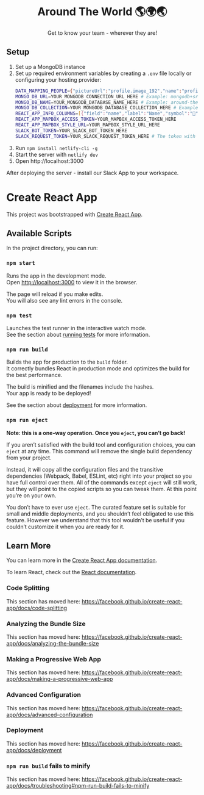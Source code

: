 <h1 align="center">
  Around The World 🌎🌍🌏
</h1>

<p align="center">
  Get to know your team - wherever they are!
</p>

## Setup
1. Set up a MongoDB instance
2. Set up required environment variables by creating a `.env` file locally or configuring your hosting provider:
    ```sh
    DATA_MAPPING_PEOPLE={"pictureUrl":"profile.image_192","name":"profile.real_name","title":"profile.title","location":"profile.fields.Xf0KF2NE7L.value"}
    MONGO_DB_URL=YOUR_MONGODB_CONNECTION_URL_HERE # Example: mongodb+srv://username:password@database-url.mongodb.net/around-the-world?retryWrites=true&w=majority
    MONGO_DB_NAME=YOUR_MONGODB_DATABASE_NAME_HERE # Example: around-the-world
    MONGO_DB_COLLECTION=YOUR_MONGODB_DATABASE_COLLECTION_HERE # Example: people
    REACT_APP_INFO_COLUMNS=[{"field":"name","label":"Name","symbol":"👋"},{"field":"title","label":"Title","symbol":"💼"},{"field":"location","label":"Location","symbol":"🏡"}]
    REACT_APP_MAPBOX_ACCESS_TOKEN=YOUR_MAPBOX_ACCESS_TOKEN_HERE
    REACT_APP_MAPBOX_STYLE_URL=YOUR_MAPBOX_STYLE_URL_HERE
    SLACK_BOT_TOKEN=YOUR_SLACK_BOT_TOKEN_HERE
    SLACK_REQUEST_TOKEN=YOUR_SLACK_REQUEST_TOKEN_HERE # The token with which Slack sends you requests
    ```
3. Run `npm install netlify-cli -g`
4. Start the server with `netlify dev`
5. Open http://localhost:3000

After deploying the server - install our Slack App to your workspace.

# Create React App
This project was bootstrapped with [Create React App](https://github.com/facebook/create-react-app).

## Available Scripts

In the project directory, you can run:

### `npm start`

Runs the app in the development mode.<br />
Open [http://localhost:3000](http://localhost:3000) to view it in the browser.

The page will reload if you make edits.<br />
You will also see any lint errors in the console.

### `npm test`

Launches the test runner in the interactive watch mode.<br />
See the section about [running tests](https://facebook.github.io/create-react-app/docs/running-tests) for more information.

### `npm run build`

Builds the app for production to the `build` folder.<br />
It correctly bundles React in production mode and optimizes the build for the best performance.

The build is minified and the filenames include the hashes.<br />
Your app is ready to be deployed!

See the section about [deployment](https://facebook.github.io/create-react-app/docs/deployment) for more information.

### `npm run eject`

**Note: this is a one-way operation. Once you `eject`, you can’t go back!**

If you aren’t satisfied with the build tool and configuration choices, you can `eject` at any time. This command will remove the single build dependency from your project.

Instead, it will copy all the configuration files and the transitive dependencies (Webpack, Babel, ESLint, etc) right into your project so you have full control over them. All of the commands except `eject` will still work, but they will point to the copied scripts so you can tweak them. At this point you’re on your own.

You don’t have to ever use `eject`. The curated feature set is suitable for small and middle deployments, and you shouldn’t feel obligated to use this feature. However we understand that this tool wouldn’t be useful if you couldn’t customize it when you are ready for it.

## Learn More

You can learn more in the [Create React App documentation](https://facebook.github.io/create-react-app/docs/getting-started).

To learn React, check out the [React documentation](https://reactjs.org/).

### Code Splitting

This section has moved here: https://facebook.github.io/create-react-app/docs/code-splitting

### Analyzing the Bundle Size

This section has moved here: https://facebook.github.io/create-react-app/docs/analyzing-the-bundle-size

### Making a Progressive Web App

This section has moved here: https://facebook.github.io/create-react-app/docs/making-a-progressive-web-app

### Advanced Configuration

This section has moved here: https://facebook.github.io/create-react-app/docs/advanced-configuration

### Deployment

This section has moved here: https://facebook.github.io/create-react-app/docs/deployment

### `npm run build` fails to minify

This section has moved here: https://facebook.github.io/create-react-app/docs/troubleshooting#npm-run-build-fails-to-minify

